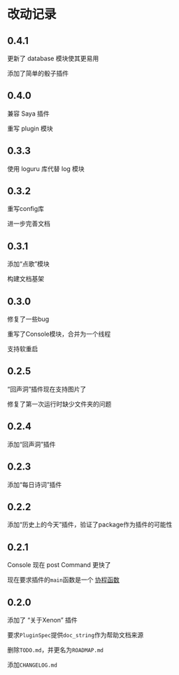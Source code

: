 # 改动记录

## 0.4.1
更新了 database 模块使其更易用

添加了简单的骰子插件

## 0.4.0
兼容 Saya 插件

重写 plugin 模块

## 0.3.3
使用 loguru 库代替 log 模块

## 0.3.2
重写config库

进一步完善文档

## 0.3.1
添加“点歌”模块

构建文档基架

## 0.3.0
修复了一些bug

重写了Console模块，合并为一个线程

支持软重启

## 0.2.5
“回声洞”插件现在支持图片了

修复了第一次运行时缺少文件夹的问题

## 0.2.4
添加“回声洞”插件

## 0.2.3
添加“每日诗词”插件

## 0.2.2

添加“历史上的今天”插件，验证了package作为插件的可能性

## 0.2.1
Console 现在 post Command 更快了

现在要求插件的`main`函数是一个 [协程函数](https://docs.python.org/zh-cn/3/glossary.html#term-coroutine-function)

## 0.2.0

添加了 “关于Xenon” 插件

要求`PluginSpec`提供`doc_string`作为帮助文档来源

删除`TODO.md`，并更名为`ROADMAP.md`

添加`CHANGELOG.md`
